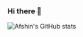 ### Hi there 👋

![Afshin's GitHub stats](https://github-readme-stats.vercel.app/api?username=AfshinPardeyaghoot&show_icons=true&theme=synthwave)
